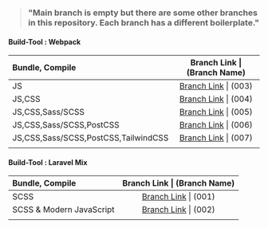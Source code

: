 
> ### "Main branch is empty but there are some other branches in this repository. Each branch has a different boilerplate."


#### Build-Tool : Webpack


| Bundle, Compile                      |                 Branch Link \| (Branch Name)                 |
| :----------------------------------- | :----------------------------------------------------------: |
| JS                                   | [Branch Link](https://github.com/Rasaf-Ibrahim/Build-Tool-Boilerplates/tree/003) \| (003) |
| JS,CSS                               | [Branch Link](https://github.com/Rasaf-Ibrahim/Build-Tool-Boilerplates/tree/004) \| (004) |
| JS,CSS,Sass/SCSS                     | [Branch Link](https://github.com/Rasaf-Ibrahim/Build-Tool-Boilerplates/tree/005) \| (005) |
| JS,CSS,Sass/SCSS,PostCSS             | [Branch Link](https://github.com/Rasaf-Ibrahim/Build-Tool-Boilerplates/tree/006) \| (006) |
| JS,CSS,Sass/SCSS,PostCSS,TailwindCSS | [Branch Link](https://github.com/Rasaf-Ibrahim/Build-Tool-Boilerplates/tree/007) \| (007) |
|                                      |                                                              |



#### Build-Tool : Laravel Mix

| Bundle, Compile          |                 Branch Link \| (Branch Name)                 |
| :----------------------- | :----------------------------------------------------------: |
| SCSS                     | [Branch Link](https://github.com/Rasaf-Ibrahim/Build-Tool-Boilerplates/tree/001) \| (001) |
| SCSS & Modern JavaScript | [Branch Link](https://github.com/Rasaf-Ibrahim/Build-Tool-Boilerplates/tree/002) \| (002) |
|                          |                                                              |
